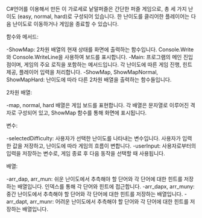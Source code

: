 C#언어를 이용해서 만든 이 가로세로 낱말퍼즐은 간단한 퍼즐 게임으로, 총 세 가지 난이도 (easy, normal, hard)로 구성되어 있습니다. 
한 난이도를 클리어한 플레이어는 다음 난이도로 이동하거나 게임을 종료할 수 있습니다.

함수와 메서드:

-ShowMap: 2차원 배열의 현재 상태를 화면에 출력하는 함수입니다. Console.Write와 Console.WriteLine을 사용하여 보드를 표시합니다.
-Main: 프로그램의 메인 진입점이며, 게임의 주요 로직을 포함하는 메서드입니다. 각 난이도에 따른 게임 진행, 힌트 제공, 플레이어 입력을 처리합니다.
-ShowMap, ShowMapNormal, ShowMapHard: 난이도에 따라 다른 2차원 배열을 출력하는 함수들입니다.

2차원 배열:

-map, normal, hard 배열은 게임 보드를 표현합니다. 각 배열은 문자열로 이루어진 격자로 구성되어 있고, ShowMap 함수를 통해 화면에 표시됩니다.

변수:

-selectedDifficulty: 사용자가 선택한 난이도를 나타내는 변수입니다. 사용자가 입력한 값을 저장하고, 난이도에 따라 게임의 흐름이 변합니다.
-userInput: 사용자로부터의 입력을 저장하는 변수로, 게임 종료 후 다음 동작을 선택할 때 사용됩니다.

배열:

-arr_dap, arr_mun: 쉬운 난이도에서 추측해야 할 단어와 각 단어에 대한 힌트를 저장하는 배열입니다. 인덱스를 통해 각 단어와 힌트에 접근합니다.
-arr_dapx, arr_muny: 중간 난이도에서 추측해야 할 단어와 각 단어에 대한 힌트를 저장하는 배열입니다.
-arr_dapt, arr_munr: 어려운 난이도에서 추측해야 할 단어와 각 단어에 대한 힌트를 저장하는 배열입니다.
